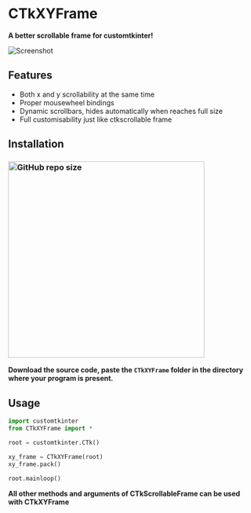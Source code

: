 # CTkXYFrame
**A better scrollable frame for customtkinter!**

![Screenshot](https://github.com/Akascape/CTkXYFrame/assets/89206401/859b6733-3c91-4093-a511-d6f1060a18ca)

## Features
- Both x and y scrollability at the same time
- Proper mousewheel bindings
- Dynamic scrollbars, hides automatically when reaches full size
- Full customisability just like ctkscrollable frame

## Installation

### [<img alt="GitHub repo size" src="https://img.shields.io/github/repo-size/Akascape/CTkXYFrame?&color=white&label=Download%20Source%20Code&logo=Python&logoColor=yellow&style=for-the-badge"  width="400">](https://github.com/Akascape/CTkXYFrame/archive/refs/heads/main.zip)

**Download the source code, paste the `CTkXYFrame` folder in the directory where your program is present.**

## Usage
```python
import customtkinter
from CTkXYFrame import *

root = customtkinter.CTk()

xy_frame = CTkXYFrame(root)
xy_frame.pack()

root.mainloop()
```

**All other methods and arguments of CTkScrollableFrame can be used with CTkXYFrame**
